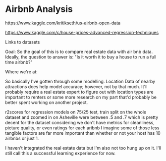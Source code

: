 # Airbnb Analysis

https://www.kaggle.com/kritikseth/us-airbnb-open-data

https://www.kaggle.com/c/house-prices-advanced-regression-techniques

Links to datasets

Goal: So the goal of this is to compare real estate data with air bnb data. Ideally, the question to answer is:
"Is it worth it to buy a house to run a full time airbnb?"

Where we're at:

So basically I've gotten through some modelling. Location Data of nearby attractions does help model accuracy; however,
not by that much. It'll probably require a real estate expert to figure out with location types are important to renters 
or some more research on my part that'd probably be better spent working on another project.

r2scores for regression models on 75/25 test, train split on the whole dataset and zoomed in on Asheville were between .5 and .7 
which is pretty decent for the dataset considering we don't have metrics for cleanliness, picture quality, or even ratings for each aribnb
I imagine some of those less tangible factors are far more important than whether or not your host has 10 airbnbs or just 1.

I haven't integrated the real estate data but I'm also not too hung up on it. I'll still call this a successful learning experience for now.
